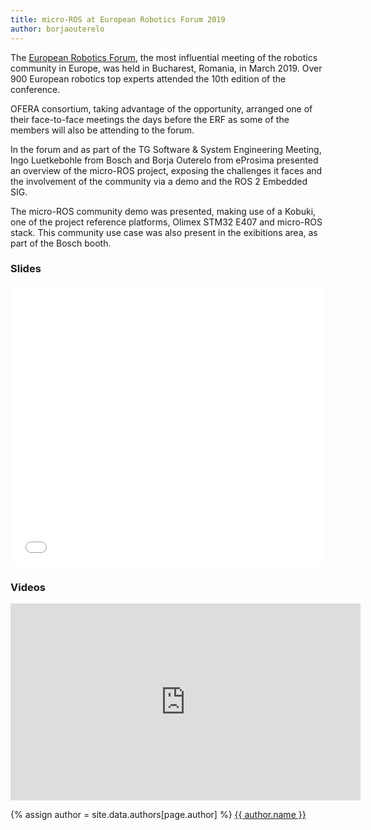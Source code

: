 ```yaml
---
title: micro-ROS at European Robotics Forum 2019
author: borjaouterelo
---
```


The [European Robotics Forum](https://www.eu-robotics.net/robotics_forum/), the most influential meeting of the robotics community in Europe, was held in Bucharest, Romania, in March 2019. Over 900 European robotics top experts attended the 10th edition of the conference.

OFERA consortium, taking advantage of the opportunity, arranged one of their face-to-face meetings the days before the ERF as some of the members will also be attending to the forum.

In the forum and as part of the TG Software & System Engineering Meeting, Ingo Luetkebohle from Bosch and Borja Outerelo from eProsima presented an overview of the micro-ROS project, exposing the challenges it faces and the involvement of the community via a demo and the ROS 2 Embedded SIG.

The micro-ROS community demo was presented, making use of a Kobuki, one of the project reference platforms, Olimex STM32 E407 and micro-ROS stack. This community use case was also present in the exibitions area, as part of the Bosch booth.

### Slides 

<embed src="/download/OFERA-Presentation_ERF2019.pdf" type="application/pdf" width="100%" height="450px"/>

### Videos

<iframe width="560" height="315" src="https://www.youtube.com/embed/Ca0wmFLi_oY" frameborder="0" allow="accelerometer; autoplay; encrypted-media; gyroscope; picture-in-picture" allowfullscreen></iframe>

{% assign author = site.data.authors[page.author] %}
<a rel="author"
  href="https://twitter.com/{{ author.twitter }}"
  title="{{ author.name }}">
    {{ author.name }}
</a>
